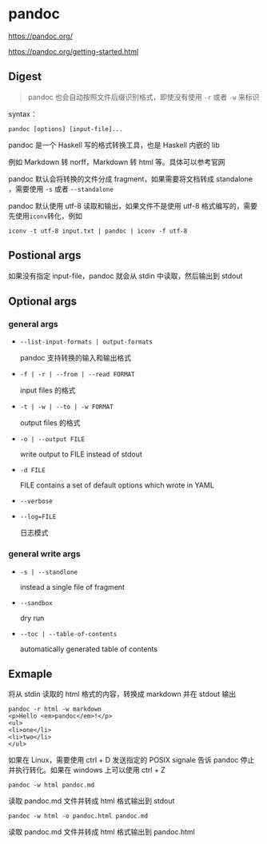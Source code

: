 # pandoc

https://pandoc.org/

https://pandoc.org/getting-started.html

## Digest

> pandoc 也会自动按照文件后缀识别格式，即使没有使用 `-r` 或者 `-w` 来标识

syntax：

`pandoc [options] [input-file]...`

pandoc 是一个 Haskell 写的格式转换工具，也是 Haskell 内嵌的 lib

例如 Markdown 转 norff，Markdown 转 html 等。具体可以参考官网

pandoc 默认会将转换的文件分成 fragment，如果需要将文档转成 standalone ，需要使用 `-s` 或者 `--standalone`

pandoc 默认使用 utf-8 读取和输出，如果文件不是使用 utf-8 格式编写的，需要先使用`iconv`转化，例如

```
iconv -t utf-8 input.txt | pandoc | iconv -f utf-8
```

## Postional args

如果没有指定  input-file，pandoc 就会从 stdin 中读取，然后输出到 stdout

## Optional args

### general args

- `--list-input-formats | output-formats`

  pandoc 支持转换的输入和输出格式

- `-f | -r | --from | --read FORMAT`

  input files 的格式

- `-t | -w | --to | -w FORMAT`

  output files 的格式

- `-o | --output FILE`

  write output to FILE instead of stdout

- `-d FILE`

  FILE contains a set of default options which wrote in YAML

- `--verbose`

- `--log=FILE`

  日志模式

### general write args

- `-s | --standlone`

  instead a single file of fragment

- `--sandbox`

  dry run

- `--toc | --table-of-contents`

  automatically generated table of contents

## Exmaple

将从 stdin 读取的 html 格式的内容，转换成 markdown 并在 stdout 输出

```
pandoc -r html -w markdown
<p>Hello <em>pandoc</em>!</p>
<ul>
<li>one</li>
<li>two</li>
</ul>
```

如果在 Linux，需要使用 ctrl + D 发送指定的 POSIX signale 告诉 pandoc 停止并执行转化。如果在 windows 上可以使用 ctrl + Z

```
pandoc -w html pandoc.md
```

读取 pandoc.md 文件并转成 html 格式输出到 stdout 

```
pandoc -w html -o pandoc.html pandoc.md
```

读取 pandoc.md 文件并转成 html 格式输出到 pandoc.html